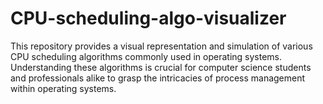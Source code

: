 # CPU-scheduling-algo-visualizer
This repository provides a visual representation and simulation of various CPU scheduling algorithms commonly used in operating systems. Understanding these algorithms is crucial for computer science students and professionals alike to grasp the intricacies of process management within operating systems.
